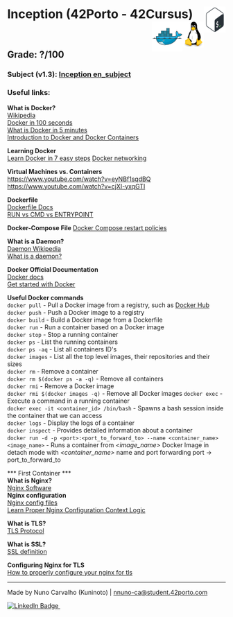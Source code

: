 # Inception (42Porto - 42Cursus) <img src="https://github.com/devicons/devicon/blob/master/icons/bash/bash-original.svg" title="Bash" alt="Bash Logo" width="50" height="60" align="right" />&nbsp; <img src="https://github.com/devicons/devicon/blob/master/icons/linux/linux-original.svg" title="Linux" alt="Linux Logo" width="50" height="60" align="right" />&nbsp; <img src="https://github.com/devicons/devicon/blob/master/icons/docker/docker-original.svg" title="Docker" alt="Docker Logo" width="70" height="70" align="right" />&nbsp;

## Grade: ?/100

### Subject (v1.3): [Inception en_subject](./extras/en.subject_inception.pdf)  

### Useful links: 
**What is Docker?**  
[Wikipedia](https://en.wikipedia.org/wiki/Docker_(software))  
[Docker in 100 seconds](https://www.youtube.com/watch?v=Gjnup-PuquQ)  
[What is Docker in 5 minutes](https://www.youtube.com/watch?v=_dfLOzuIg2o)  
[Introduction to Docker and Docker Containers](https://www.youtube.com/watch?v=JSLpG_spOBM)  

**Learning Docker**  
[Learn Docker in 7 easy steps](https://www.youtube.com/watch?v=gAkwW2tuIqE)
[Docker networking](https://www.youtube.com/watch?v=bKFMS5C4CG0)  

**Virtual Machines vs. Containers**  
https://www.youtube.com/watch?v=eyNBf1sqdBQ  
https://www.youtube.com/watch?v=cjXI-yxqGTI  

**Dockerfile**  
[Dockerfile Docs](https://docs.docker.com/engine/reference/builder/)  
[RUN vs CMD vs ENTRYPOINT](https://www.geeksforgeeks.org/difference-between-run-vs-cmd-vs-entrypoint-docker-commands/)


**Docker-Compose File**
[Docker Compose restart policies](https://www.baeldung.com/ops/docker-compose-restart-policies)  

**What is a Daemon?**  
[Daemon Wikipedia](https://en.wikipedia.org/wiki/Daemon_(computing))  
[What is a daemon?](https://www.techtarget.com/whatis/definition/daemon)

**Docker Official Documentation**  
[Docker docs](https://docs.docker.com/get-started/overview/)  
[Get started with Docker](https://docs.docker.com/get-started/)

**Useful Docker commands**  
`docker pull` - Pull a Docker image from a registry, such as [Docker Hub](https://hub.docker.com/)  
`docker push` - Push a Docker image to a registry  
`docker build` - Build a Docker image from a Dockerfile  
`docker run` - Run a container based on a Docker image  
`docker stop` - Stop a running container  
`docker ps` - List the running containers  
`docker ps -aq` - List all containers ID's  
`docker images` - List all the top level images, their repositories and their sizes  
`docker rm` - Remove a container  
`docker rm $(docker ps -a -q)` - Remove all containers  
`docker rmi` - Remove a Docker image  
`docker rmi $(docker images -q)` - Remove all Docker images
`docker exec` - Execute a command in a running container  
`docker exec -it <container_id> /bin/bash` - Spawns a bash session inside the container that we can access  
`docker logs` - Display the logs of a container  
`docker inspect` - Provides detailed information about a container  
`docker run -d -p <port>:<port_to_forward_to> --name <container_name> <image_name>` - Runs a container from _<image_name>_ Docker Image in detach mode with _<container_name>_ name and port forwarding port -> port_to_forward_to   


*** First Container ***  
**What is Nginx?**  
[Nginx Software](https://en.wikipedia.org/wiki/Nginx)  
**Nginx configuration**  
[Nginx config files](https://www.digitalocean.com/community/tutorials/understanding-the-nginx-configuration-file-structure-and-configuration-contexts)  
[Learn Proper Nginx Configuration Context Logic](https://www.youtube.com/watch?v=C5kMgshNc6g)  

**What is TLS?**  
[TLS Protocol](https://en.wikipedia.org/wiki/Transport_Layer_Security)  

**What is SSL?**  
[SSL definition](https://www.cloudflare.com/learning/ssl/what-is-ssl/)  

**Configuring Nginx for TLS**  
[How to properly configure your nginx for tls](https://medium.com/@mvuksano/how-to-properly-configure-your-nginx-for-tls-564651438fe0)  


---
Made by Nuno Carvalho (Kuninoto) | nnuno-ca@student.42porto.com  
<div id="badge"> <a href="https://www.linkedin.com/in/nuno-carvalho-218822247"/> <img src="https://img.shields.io/badge/LinkedIn-blue?style=for-the-badge&logo=linkedin&logoColor=white" alt="LinkedIn Badge"/>&nbsp;
